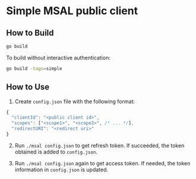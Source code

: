 # Simple MSAL public client

## How to Build

```sh
go build
```

To build without interactive authentication:

```sh
go build -tags=simple
```

## How to Use

1. Create `config.json` file with the following format:
``` js
{
  "clientId": "<public client id>",
  "scopes": ["<scope1>", "<scope2>", /* ... */],
  "redirectURI": "<redirect uri>"
}
```

2. Run `./msal config.json` to get refresh token.
   If succeeded, the token obtained is added to `config.json`.

3. Run `./msal config.json` again to get access token.
   If needed, the token information in `config.json` is updated.
